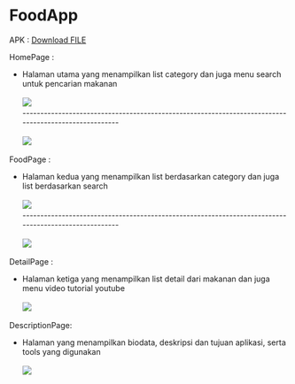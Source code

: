 # FoodApp

APK : <a id="raw-url" href="https://github.com/drow19/FoodApp/tree/master/apk//">Download FILE</a>

HomePage :
 - Halaman utama yang menampilkan list category dan juga menu search untuk pencarian makanan<br/><br/>![](images/category.jpg)
 <br/>----------------------------------------------------------------------------------------------------- <br/><br/>
 ![](images/search.jpg)   
 
 
 FoodPage :
 - Halaman kedua yang menampilkan list berdasarkan category dan juga list berdasarkan search<br/><br/> ![](images/list_by_category.jpg)
 <br/>----------------------------------------------------------------------------------------------------- <br/><br/>
 ![](images/list_by_search.jpg)
 
DetailPage :
 - Halaman ketiga yang menampilkan list detail dari makanan dan juga menu video tutorial youtube<br/><br/>![](images/detail.jpg)
 
DescriptionPage:
 - Halaman yang menampilkan biodata, deskripsi dan tujuan aplikasi, serta tools yang digunakan<br/><br/>![](images/desc.jpg)

